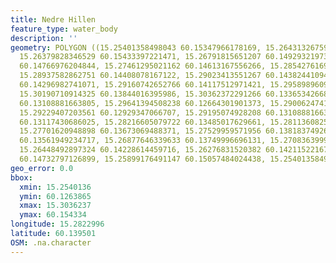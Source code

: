 ```yaml
---
title: Nedre Hillen
feature_type: water_body
description: ''
geometry: POLYGON ((15.25401358498043 60.15347966178169, 15.26431326759603 60.14980587393511,
  15.26379828346529 60.15433397221471, 15.26791815651207 60.14929321973805, 15.27650122535824
  60.14766976204844, 15.27461295021162 60.14613167556266, 15.28542761695884 60.14322620480171,
  15.28937582862751 60.14408078167122, 15.29023413551267 60.14382441094184, 15.28886084449677
  60.14296982741071, 15.29160742652766 60.14117512971421, 15.29589896095075 60.14168791047729,
  15.30190710914325 60.13844016395986, 15.30362372291266 60.13365342668314, 15.3012204636362
  60.13108881663805, 15.29641394508238 60.12664301901373, 15.29006247413545 60.12638651236399,
  15.29229407203561 60.12929347066707, 15.29195074928208 60.13108881663805, 15.28937582862751
  60.13117430686025, 15.28216605079722 60.13485017629661, 15.28113608253486 60.13433728893536,
  15.27701620948898 60.13673069488371, 15.27529959571956 60.13818374926154, 15.27409796608088
  60.13561949234717, 15.26877646339633 60.13749996696131, 15.27083639991926 60.13886751734913,
  15.26448492897324 60.14228614459716, 15.26276831520382 60.14211522167341, 15.26002173317294
  60.14732797126899, 15.25899176491147 60.15057484024438, 15.25401358498043 60.15347966178169))
geo_error: 0.0
bbox:
  xmin: 15.2540136
  ymin: 60.1263865
  xmax: 15.3036237
  ymax: 60.154334
longitude: 15.2822996
latitude: 60.139501
OSM: .na.character
---
```

